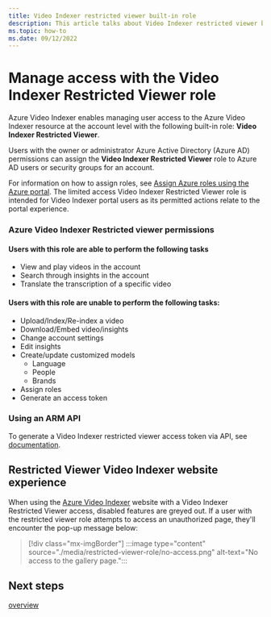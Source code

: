 ```yaml
---
title: Video Indexer restricted viewer built-in role
description: This article talks about Video Indexer restricted viewer built-in role. This role is an account level permission, which allows users to grant restricted access to a specific user or security group. 
ms.topic: how-to
ms.date: 09/12/2022
---
```


# Manage access with the Video Indexer Restricted Viewer role

Azure Video Indexer enables managing user access to the Azure Video Indexer resource at the account level with the following built-in role: **Video Indexer Restricted Viewer**. 

Users with the owner or administrator Azure Active Directory (Azure AD) permissions can assign the **Video Indexer Restricted Viewer** role to  Azure AD users or security groups for an account. 

For information on how to assign roles, see [Assign Azure roles using the Azure portal](../role-based-access-control/role-assignments-portal.md). 
The limited access Video Indexer Restricted Viewer role is intended for Video Indexer portal users as its permitted actions relate to the portal experience.

### Azure Video Indexer Restricted viewer permissions

#### Users with this role are **able** to perform the following tasks

- View and play videos in the account
- Search through insights in the account
- Translate the transcription of a specific video

#### Users with this role are **unable** to perform the following tasks:

- Upload/Index/Re-index a video 
- Download/Embed video/insights 
- Change account settings 
- Edit insights 
- Create/update customized models 
    - Language  
    - People  
    - Brands 
- Assign roles
- Generate an access token 

### Using an ARM API

To generate a Video Indexer restricted viewer access token via API, see [documentation](https://aka.ms/vi-restricted-doc). 

## Restricted Viewer Video Indexer website experience
 
When using the [Azure Video Indexer](https://www.videoindexer.ai/) website with a Video Indexer Restricted Viewer access, disabled features are greyed out. If a user with the restricted viewer role attempts to access an unauthorized page, they'll encounter the pop-up message below: 

> [!div class="mx-imgBorder"]
> :::image type="content" source="./media/restricted-viewer-role/no-access.png" alt-text="No access to the gallery page.":::

## Next steps

[overview](video-indexer-overview.md)
